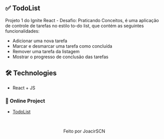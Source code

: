 ## ✅ TodoList
Projeto 1 do Ignite React - Desafio: Praticando Conceitos, é uma aplicação de controle de tarefas no estilo to-do list, que contém as seguintes funcionalidades:
  - Adicionar uma nova tarefa
  - Marcar e desmarcar uma tarefa como concluída
  - Remover uma tarefa da listagem
  - Mostrar o progresso de conclusão das tarefas

## 🛠️ Technologies

* React + JS

### 🔗 Online Project
* [TodoList](https://todo-list-lilac-tau.vercel.app/)

&nbsp;

<p align="center">Feito por JoacirSCN</p>

